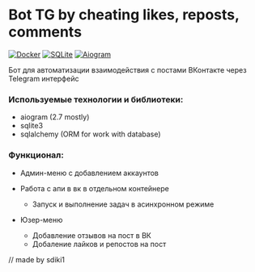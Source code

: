 
# Bot TG by cheating likes, reposts, comments
[![Docker](https://img.shields.io/badge/Docker-✓-blue?logo=docker)](https://www.docker.com/)
[![SQLite](https://img.shields.io/badge/SQLite-✓-green?logo=sqlite)](https://sqlite.org)
[![Aiogram](https://img.shields.io/badge/Aiogram-2.25.1-blueviolet)](https://docs.aiogram.dev/)

Бот для автоматизации взаимодействия с постами ВКонтакте через Telegram интерфейс

### Используемые технологии и библиотеки:
- aiogram (2.7 mostly)
- sqlite3
- sqlalchemy (ORM for work with database)


### Функционал:
- Админ-меню с добавлением аккаунтов
- Работа с апи в вк в отдельном контейнере
  - Запуск и выполнение задач в асинхронном режиме

- Юзер-меню
  - Добавление отзывов на пост в ВК
  - Добаление лайков и репостов на пост


// made by sdiki1